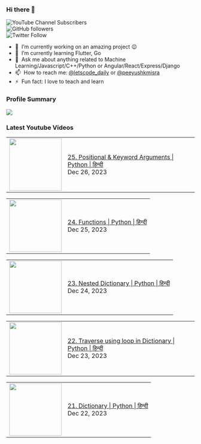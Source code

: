 ### Hi there 👋

![YouTube Channel Subscribers](https://img.shields.io/youtube/channel/subscribers/UCgmk1KXmrHXt_DO0kScyVmQ?style=social)  
![GitHub followers](https://img.shields.io/github/followers/misrapk?style=social)  
![Twitter Follow](https://img.shields.io/twitter/follow/peeyushkmisra?style=social)

- 🔭 &nbsp;I’m currently working on an amazing project :wink:
- 🌱 &nbsp;I’m currently learning Flutter, Go
- 💬 &nbsp;Ask me about anything related to Machine Learning/Javascript/C++/Python or Angular/React/Express/Django
- 📫 &nbsp;How to reach me: [@letscode_daily](https://www.instagram.com/letscode_daily/) or [@peeyushkmisra](https://www.instagram.com/peeyushkmisra/)
- ⚡ &nbsp;Fun fact: I love to teach and learn


### Profile Summary

![](https://github-profile-summary-cards.vercel.app/api/cards/profile-details?username=misrapk&theme=dracula)

### Latest Youtube Videos

<!-- YOUTUBE:START --><table><tr><td><a href="https://www.youtube.com/watch?v=CNxtB3dIOMg"><img width="140px" src="https://i.ytimg.com/vi/CNxtB3dIOMg/mqdefault.jpg"></a></td>
<td><a href="https://www.youtube.com/watch?v=CNxtB3dIOMg">25. Positional &amp; Keyword Arguments  | Python | हिन्दी</a><br/>Dec 26, 2023</td></tr></table>
<table><tr><td><a href="https://www.youtube.com/watch?v=6abFciC5Ft4"><img width="140px" src="https://i.ytimg.com/vi/6abFciC5Ft4/mqdefault.jpg"></a></td>
<td><a href="https://www.youtube.com/watch?v=6abFciC5Ft4">24. Functions  | Python | हिन्दी</a><br/>Dec 25, 2023</td></tr></table>
<table><tr><td><a href="https://www.youtube.com/watch?v=rKf7LprP-sg"><img width="140px" src="https://i.ytimg.com/vi/rKf7LprP-sg/mqdefault.jpg"></a></td>
<td><a href="https://www.youtube.com/watch?v=rKf7LprP-sg">23. Nested Dictionary | Python | हिन्दी</a><br/>Dec 24, 2023</td></tr></table>
<table><tr><td><a href="https://www.youtube.com/watch?v=b2fuo63noJ0"><img width="140px" src="https://i.ytimg.com/vi/b2fuo63noJ0/mqdefault.jpg"></a></td>
<td><a href="https://www.youtube.com/watch?v=b2fuo63noJ0">22. Traverse using loop in Dictionary | Python | हिन्दी</a><br/>Dec 23, 2023</td></tr></table>
<table><tr><td><a href="https://www.youtube.com/watch?v=-8IMJl0_rrg"><img width="140px" src="https://i.ytimg.com/vi/-8IMJl0_rrg/mqdefault.jpg"></a></td>
<td><a href="https://www.youtube.com/watch?v=-8IMJl0_rrg">21. Dictionary | Python | हिन्दी</a><br/>Dec 22, 2023</td></tr></table>
<!-- YOUTUBE:END -->
